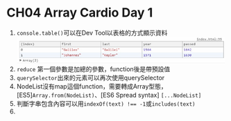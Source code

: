 **CH04 Array Cardio Day 1**
=============

1. ```console.table()```可以在Dev Tool以表格的方式顯示資料<br>![](./readme-img/console.table.jpg)
2. ```reduce``` 第一個參數是加總的參數，function後是帶預設值
3. ```querySelector```出來的元素可以再次使用querySelector
4. NodeList沒有map這個function，需要轉成Array型態，[ES5]```Array.from(NodeList)```、[ES6 Spread syntax] ```[...NodeList]```
5. 判斷字串包含內容可以用```indexOf(text) !== -1```或```includes(text)```
6. 